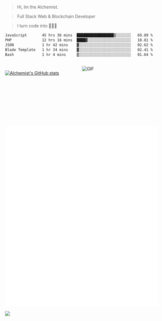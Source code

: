 > Hi, Im the Alchemist.

> Full Stack Web & Blockchain Developer

> I turn code into 💎💎💎

<!--START_SECTION:waka-->
```text
JavaScript       45 hrs 36 mins  █████████████████▒░░░░░░░   69.89 % 
PHP              12 hrs 16 mins  ████▓░░░░░░░░░░░░░░░░░░░░   18.81 % 
JSON             1 hr 42 mins    ▓░░░░░░░░░░░░░░░░░░░░░░░░   02.62 % 
Blade Template   1 hr 34 mins    ▓░░░░░░░░░░░░░░░░░░░░░░░░   02.41 % 
Bash             1 hr 4 mins     ▒░░░░░░░░░░░░░░░░░░░░░░░░   01.64 % 
```
<!--END_SECTION:waka-->


<br />

<img align="right" alt="GIF" src="https://user-images.githubusercontent.com/5355808/139111924-210cc6fa-9fb1-4dac-929d-6324a5836a92.gif" width="250" height="200" />

[![Alchemist's GitHub stats](https://github-readme-stats.vercel.app/api?username=DrMaxis&show_icons=true&theme=outrun&count_private=true)](#)

![](https://raw.githubusercontent.com/DrMaxis/github-stats-transparent/output/generated/overview.svg)
![](https://raw.githubusercontent.com/DrMaxis/github-stats-transparent/output/generated/languages.svg)

 
<a href="https://count.getloli.com/"><img src="https://count.getloli.com/get/@:maxis-the-alchemist?theme=rule34"></a>
<!-- https://count.getloli.com/get/@alchemist?theme=rule34 -->
<br>


